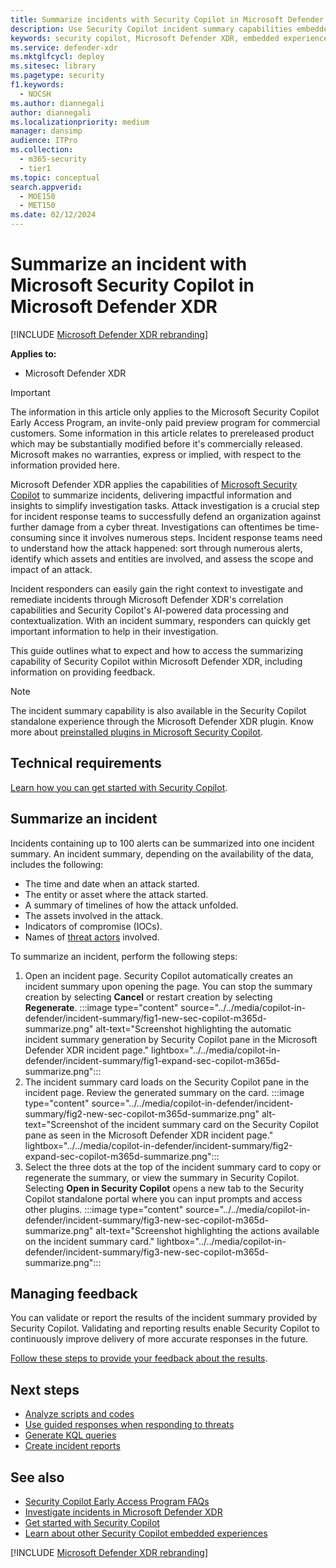 ```yaml
---
title: Summarize incidents with Security Copilot in Microsoft Defender XDR
description: Use Security Copilot incident summary capabilities embedded in Microsoft Defender XDR.
keywords: security copilot, Microsoft Defender XDR, embedded experience, incident summary, script analyzer, script analysis, query assistant, m365, guided response, incident response playbooks, incident response, summary, summarize incident, summarize incidents, incident overview, write incident summary
ms.service: defender-xdr
ms.mktglfcycl: deploy
ms.sitesec: library
ms.pagetype: security
f1.keywords:
  - NOCSH
ms.author: diannegali
author: diannegali
ms.localizationpriority: medium
manager: dansimp
audience: ITPro
ms.collection:
  - m365-security
  - tier1
ms.topic: conceptual
search.appverid:
  - MOE150
  - MET150
ms.date: 02/12/2024
---
```


# Summarize an incident with Microsoft Security Copilot in Microsoft Defender XDR

[!INCLUDE [Microsoft Defender XDR rebranding](../includes/microsoft-defender.md)]

**Applies to:**

- Microsoft Defender XDR

> [!IMPORTANT]
> The information in this article only applies to the Microsoft Security Copilot Early Access Program, an invite-only paid preview program for commercial customers. Some information in this article relates to prereleased product which may be substantially modified before it's commercially released. Microsoft makes no warranties, express or implied, with respect to the information provided here.

Microsoft Defender XDR applies the capabilities of [Microsoft Security Copilot](/security-copilot/microsoft-security-copilot) to summarize incidents, delivering impactful information and insights to simplify investigation tasks. Attack investigation is a crucial step for incident response teams to successfully defend an organization against further damage from a cyber threat. Investigations can oftentimes be time-consuming since it involves numerous steps. Incident response teams need to understand how the attack happened: sort through numerous alerts, identify which assets and entities are involved, and assess the scope and impact of an attack.

Incident responders can easily gain the right context to investigate and remediate incidents through Microsoft Defender XDR's correlation capabilities and Security Copilot's AI-powered data processing and contextualization. With an incident summary, responders can quickly get important information to help in their investigation.

This guide outlines what to expect and how to access the summarizing capability of Security Copilot within Microsoft Defender XDR, including information on providing feedback.

> [!NOTE]
> The incident summary capability is also available in the Security Copilot standalone experience through the Microsoft Defender XDR plugin. Know more about [preinstalled plugins in Microsoft Security Copilot](/security-copilot/manage-plugins#preinstalled-plugins).

## Technical requirements

[Learn how you can get started with Security Copilot](/security-copilot/get-started-security-copilot).

## Summarize an incident

Incidents containing up to 100 alerts can be summarized into one incident summary. An incident summary, depending on the availability of the data, includes the following:

- The time and date when an attack started.
- The entity or asset where the attack started.
- A summary of timelines of how the attack unfolded.
- The assets involved in the attack.
- Indicators of compromise (IOCs).
- Names of [threat actors](/microsoft-365/security/intelligence/microsoft-threat-actor-naming) involved.

To summarize an incident, perform the following steps:

1. Open an incident page. Security Copilot automatically creates an incident summary upon opening the page. You can stop the summary creation by selecting **Cancel** or restart creation by selecting **Regenerate**.
:::image type="content" source="../../media/copilot-in-defender/incident-summary/fig1-new-sec-copilot-m365d-summarize.png" alt-text="Screenshot highlighting the automatic incident summary generation by Security Copilot pane in the Microsoft Defender XDR incident page." lightbox="../../media/copilot-in-defender/incident-summary/fig1-expand-sec-copilot-m365d-summarize.png":::
2. The incident summary card loads on the Security Copilot pane in the incident page. Review the generated summary on the card.
:::image type="content" source="../../media/copilot-in-defender/incident-summary/fig2-new-sec-copilot-m365d-summarize.png" alt-text="Screenshot of the incident summary card on the Security Copilot pane as seen in the Microsoft Defender XDR incident page." lightbox="../../media/copilot-in-defender/incident-summary/fig2-expand-sec-copilot-m365d-summarize.png":::
3. Select the three dots at the top of the incident summary card to copy or regenerate the summary, or view the summary in Security Copilot. Selecting **Open in Security Copilot** opens a new tab to the Security Copilot standalone portal where you can input prompts and access other plugins.
:::image type="content" source="../../media/copilot-in-defender/incident-summary/fig3-new-sec-copilot-m365d-summarize.png" alt-text="Screenshot highlighting the actions available on the incident summary card." lightbox="../../media/copilot-in-defender/incident-summary/fig3-new-sec-copilot-m365d-summarize.png":::

## Managing feedback

You can validate or report the results of the incident summary provided by Security Copilot. Validating and reporting results enable Security Copilot to continuously improve delivery of more accurate responses in the future.

[Follow these steps to provide your feedback about the results](security-copilot-in-microsoft-365-defender.md#providing-feedback).

## Next steps

- [Analyze scripts and codes](security-copilot-m365d-script-analysis.md)
- [Use guided responses when responding to threats](security-copilot-m365d-guided-response.md)
- [Generate KQL queries](advanced-hunting-security-copilot.md)
- [Create incident reports](security-copilot-m365d-create-incident-report.md)

## See also

- [Security Copilot Early Access Program FAQs](/security-copilot/faq-security-copilot)
- [Investigate incidents in Microsoft Defender XDR](investigate-incidents.md)
- [Get started with Security Copilot](/security-copilot/get-started-security-copilot)
- [Learn about other Security Copilot embedded experiences](/security-copilot/experiences-security-copilot)

[!INCLUDE [Microsoft Defender XDR rebranding](../../includes/defender-m3d-techcommunity.md)]
